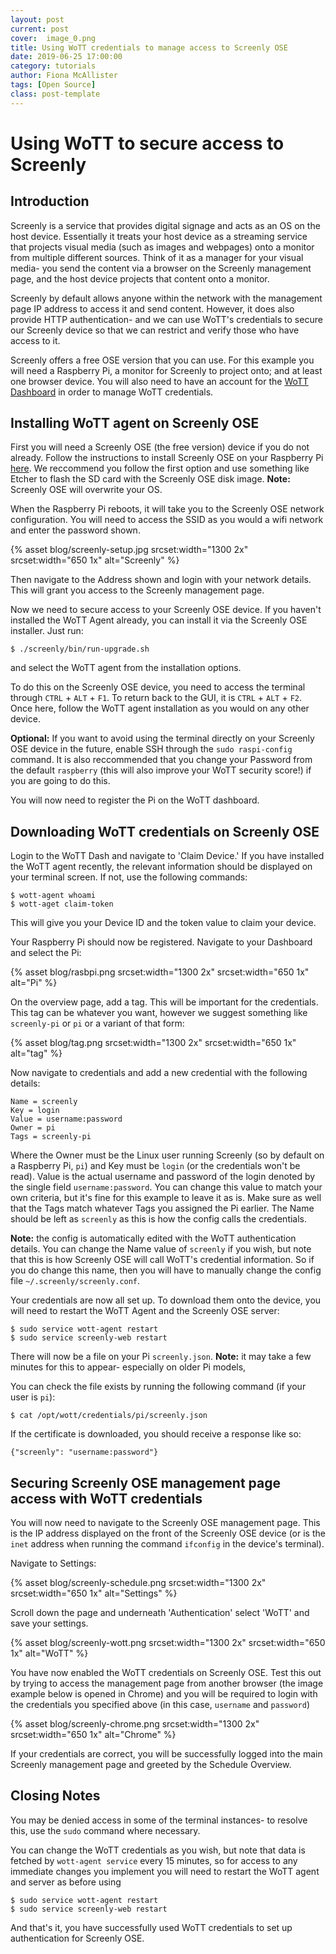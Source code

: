 ```yaml
---
layout: post
current: post
cover:  image_0.png
title: Using WoTT credentials to manage access to Screenly OSE 
date: 2019-06-25 17:00:00
category: tutorials
author: Fiona McAllister
tags: [Open Source]
class: post-template
---
```


# Using WoTT to secure access to Screenly

## Introduction

Screenly is a service that provides digital signage and acts as an OS on the host device. Essentially it treats your host device as a streaming service that projects visual media (such as images and webpages) onto a monitor from multiple different sources. Think of it as a manager for your visual media- you send the content via a browser on the Screenly management page, and the host device projects that content onto a monitor.

Screenly by default allows anyone within the network with the management page IP address to access it and send content. However, it does also provide HTTP authentication- and we can use WoTT's credentials to secure our Screenly device so that we can restrict and verify those who have access to it. 

Screenly offers a free OSE version that you can use. For this example you will need a Raspberry Pi, a monitor for Screenly to project onto; and at least one browser device. You will also need to have an account for the [WoTT Dashboard](https://dash.wott.io) in order to manage WoTT credentials.

## Installing WoTT agent on Screenly OSE

First you will need a Screenly OSE (the free version) device if you do not already.
Follow the instructions to install Screenly OSE on your Raspberry Pi [here](https://www.screenly.io/ose/). We reccommend you follow the first option and use something like Etcher to flash the SD card with the Screenly OSE disk image. 
**Note:** Screenly OSE will overwrite your OS.

When the Raspberry Pi reboots, it will take you to the Screenly OSE network configuration. You will need to access the SSID as you would a wifi network and enter the password shown. 

{% asset blog/screenly-setup.jpg srcset:width="1300 2x" srcset:width="650 1x" alt="Screenly" %}

Then navigate to the Address shown and login with your network details. This will grant you access to the Screenly management page. 

Now we need to secure access to your Screenly OSE device. If you haven't installed the WoTT Agent already, you can install it via the Screenly OSE installer. Just run:

```
$ ./screenly/bin/run-upgrade.sh
```
and select the WoTT agent from the installation options.

To do this on the Screenly OSE device, you need to access the terminal through `CTRL` + `ALT` + `F1`. To return back to the GUI, it is `CTRL` + `ALT` + `F2`. 
Once here, follow the WoTT agent installation as you would on any other device. 

**Optional:** If you want to avoid using the terminal directly on your Screenly OSE device in the future, enable SSH through the `sudo raspi-config` command. It is also reccommended that you change your Password from the default `raspberry` (this will also improve your WoTT security score!) if you are going to do this.

You will now need to register the Pi on the WoTT dashboard. 


## Downloading WoTT credentials on Screenly OSE

Login to the WoTT Dash and navigate to 'Claim Device.' If you have installed the WoTT agent recently, the relevant information should be displayed on your terminal screen. If not, use the following commands:

``` 
$ wott-agent whoami
$ wott-aget claim-token
```

This will give you your Device ID and the token value to claim your device. 

Your Raspberry Pi should now be registered. Navigate to your Dashboard and select the Pi:

{% asset blog/rasbpi.png srcset:width="1300 2x" srcset:width="650 1x" alt="Pi" %}

On the overview page, add a tag. This will be important for the credentials. This tag can be whatever you want, however we suggest something like `screenly-pi` or `pi` or a variant of that form:

{% asset blog/tag.png srcset:width="1300 2x" srcset:width="650 1x" alt="tag" %}

Now navigate to credentials and add a new credential with the following details:

```
Name = screenly
Key = login
Value = username:password
Owner = pi
Tags = screenly-pi
```
Where the Owner must be the Linux user running Screenly (so by default on a Raspberry Pi, `pi`) and Key must be `login` (or the credentials won't be read). Value is the actual username and password of the login denoted by the single field `username:password`. You can change this value to match your own criteria, but it's fine for this example to leave it as is. Make sure as well that the Tags match whatever Tags you assigned the Pi earlier. The Name should be left as `screenly` as this is how the config calls the credentials.

**Note:** the config is automatically edited with the WoTT authentication details. You can change the Name value of `screenly` if you wish, but note that this is how Screenly OSE will call WoTT's credential information. So if you do change this name, then you will have to manually change the config file `~/.screenly/screenly.conf`. 

Your credentials are now all set up. To download them onto the device, you will need to restart the WoTT Agent and the Screenly OSE server:

```
$ sudo service wott-agent restart
$ sudo service screenly-web restart
```

There will now be a file on your Pi `screenly.json`. 
**Note:** it may take a few minutes for this to appear- especially on older Pi models,

You can check the file exists by running the following command (if your user is `pi`): 

``` 
$ cat /opt/wott/credentials/pi/screenly.json
```

If the certificate is downloaded, you should receive a response like so:

```
{"screenly": "username:password"}
```

## Securing Screenly OSE management page access with WoTT credentials

You will now need to navigate to the Screenly OSE management page. This is the IP address displayed on the front of the Screenly OSE device (or is the `inet` address when running the command `ifconfig` in the device's terminal). 

Navigate to Settings:

{% asset blog/screenly-schedule.png srcset:width="1300 2x" srcset:width="650 1x" alt="Settings" %}

Scroll down the page and underneath 'Authentication' select 'WoTT' and save your settings.

{% asset blog/screenly-wott.png srcset:width="1300 2x" srcset:width="650 1x" alt="WoTT" %}

You have now enabled the WoTT credentials on Screenly OSE. Test this out by trying to access the management page from another browser (the image example below is opened in Chrome) and you will be required to login with the credentials you specified above (in this case, `username` and `password`)

{% asset blog/screenly-chrome.png srcset:width="1300 2x" srcset:width="650 1x" alt="Chrome" %}

If your credentials are correct, you will be successfully logged into the main Screenly management page and greeted by the Schedule Overview. 

## Closing Notes

You may be denied access in some of the terminal instances- to resolve this, use the `sudo` command where necessary. 

You can change the WoTT credentials as you wish, but note that data is fetched by `wott-agent service` every 15 minutes, so for access to any immediate changes you implement you will need to restart the WoTT agent and server as before using

``` 
$ sudo service wott-agent restart
$ sudo service screenly-web restart
```
And that's it, you have successfully used WoTT credentials to set up authentication for Screenly OSE.